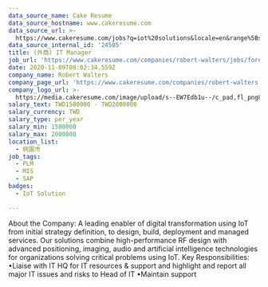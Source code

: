```yaml
---
data_source_name: Cake Resume
data_source_hostname: www.cakeresume.com
data_source_url: >-
  https://www.cakeresume.com/jobs?q=iot%20solutions&locale=en&range%5Bsalary_range%5D%5Bmin%5D=1000000
data_source_internal_id: '24505'
title: (外商) IT Manager
job_url: 'https://www.cakeresume.com/companies/robert-walters/jobs/foreign-it-manager'
date: 2020-11-09T08:02:34.559Z
company_name: Robert Walters
company_page_url: 'https://www.cakeresume.com/companies/robert-walters'
company_logo_url: >-
  https://media.cakeresume.com/image/upload/s--EW7Edb1u--/c_pad,fl_png8,h_200,w_200/v1600053194/xc6aglyvacjd8nwbof70.png
salary_text: TWD1500000 - TWD2000000
salary_currency: TWD
salary_type: per_year
salary_min: 1500000
salary_max: 2000000
location_list:
  - 桃園市
job_tags:
  - PLM
  - MIS
  - SAP
badges:
  - IoT Solution

---
```


About the Company: A leading enabler of digital transformation using IoT from initial strategy definition, to design, build, deployment and managed services. Our solutions combine high-performance RF design with advanced positioning, imaging, audio and artificial intelligence technologies for organizations solving critical problems using IoT. Key Responsibilities: •Liaise with IT HQ for IT resources & support and highlight and report all major IT issues and risks to Head of IT •Maintain support 